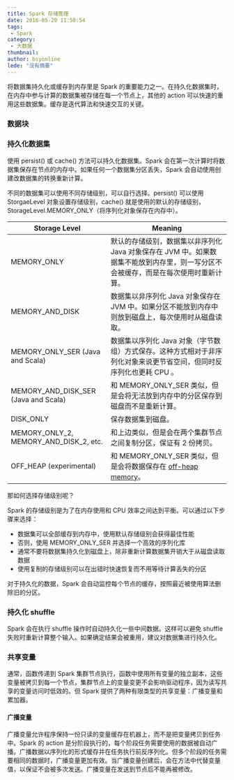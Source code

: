 ```yaml
---
title: Spark 存储管理
date: 2016-05-20 11:50:54
tags:
 - Spark
category: 
 - 大数据
thumbnail: 
author: bsyonline
lede: "没有摘要"
---
```


将数据集持久化或缓存到内存里是 Spark 的重要能力之一。在持久化数据集时，在内存中参与计算的数据集被存储在每一个节点上，其他的 action 可以快速的重用这些数据集。缓存是迭代算法和快速交互的关键。

### 数据块



### 持久化数据集

使用 persist() 或 cache() 方法可以持久化数据集。Spark 会在第一次计算时将数据集保存在节点的内存中。如果任何一个数据集分区丢失，Spark 会自动使用创建改数据集的转换重新计算。

不同的数据集可以使用不同存储级别，可以自行选择。persist() 可以使用 StorgaeLevel 对象设置存储级别，cache() 就是使用的默认的存储级别，StorageLevel.MEMORY_ONLY（将序列化对象保存在内存中）。

| Storage Level                          | Meaning                                  |
| -------------------------------------- | ---------------------------------------- |
| MEMORY_ONLY                            | 默认的存储级别，数据集以非序列化 Java 对象保存在 JVM 中。如果数据集不能放到内存里，则一写分区不会被缓存，而是在每次使用时重新计算。 |
| MEMORY_AND_DISK                        | 数据集以非序列化 Java 对象保存在 JVM 中。如果分区不能放到内存中则放到磁盘上，每次使用时从磁盘读取。 |
| MEMORY_ONLY_SER  (Java and Scala)      | 数据集以序列化 Java 对象（字节数组）方式保存。这种方式相对于非序列化对象来说更节省空间，但同时反序列化也更耗 CPU 。 |
| MEMORY_AND_DISK_SER  (Java and Scala)  | 和 MEMORY_ONLY_SER 类似，但是会将无法放到内存中的分区保存到磁盘而不是重新计算。 |
| DISK_ONLY                              | 保存数据集到磁盘。                                |
| MEMORY_ONLY_2, MEMORY_AND_DISK_2, etc. | 和上边类似，但是会在两个集群节点之间复制分区，保证有 2 份拷贝。        |
| OFF_HEAP (experimental)                | 和 MEMORY_ONLY_SER 类似，但是会将数据保存在 [off-heap memory](https://spark.apache.org/docs/2.1.1/configuration.html#memory-management)。 |

那如何选择存储级别呢？

Spark 的存储级别是为了在内存使用和 CPU 效率之间达到平衡。可以通过以下步骤来选择：

* 数据集可以全部缓存到内存中，使用默认存储级别会获得最佳性能
* 否则，使用 MEMORY_ONLY_SER 并选择一个高效的序列化库
* 通常不要将数据集持久化到磁盘上，除非重新计算数据集开销大于从磁盘读取数据
* 使用复制的存储级别可以在出错时快速恢复而不用等待计算丢失的分区

对于持久化的数据，Spark 会自动监控每个节点的缓存，按照最近被使用算法删除旧的分区。

### 持久化 shuffle

Spark 会在执行 shuffle 操作时自动持久化一些中间数据。这样可以避免 shuffle 失败时重新计算整个输入。如果确定结果会被重用，建议对数据集进行持久化。

### 共享变量

通常，函数传递到 Spark 集群节点执行，函数中使用所有变量的独立副本，这些变量被拷贝到每一个节点，集群节点上的变量变更不会影响驱动程序，因为读写共享的变量访问时低效的。但 Spark 提供了两种有限类型的共享变量：广播变量和累加器。

#### 广播变量

广播变量允许程序保持一份只读的变量缓存在机器上，而不是把变量拷贝到任务中。Spark 的 action 是分阶段执行的，每个阶段任务需要使用的数据被自动广播。广播数据以序列化的形式缓存并在任务执行前反序列化。但多个阶段的任务需要相同的数据时，广播变量更加有效。当广播变量创建后，会在方法中代替变量值，以保证不会被多次发送。广播变量在发送到节点后不能再被修改。

